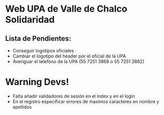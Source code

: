 # Web UPA de Valle de Chalco Solidaridad

## Lista de Pendientes:
* Conseguir logotipos oficiales
* Cambiar el logotipo del header por el oficial de la UPA
* Averiguar el telefono de la UPA (55 7251 3868 o 55 7251 3862)

# Warning Devs!
* Falta añadir validadores de sesión en el index y en el login
* En el registro especificar errores de maximos caracteres en nombre y apellidos